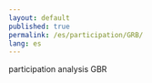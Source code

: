 ```yaml
---
layout: default
published: true
permalink: /es/participation/GRB/
lang: es
---
```


participation analysis GBR

